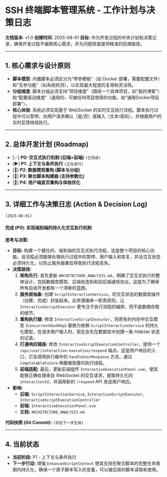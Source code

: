 # SSH 终端脚本管理系统 - 工作计划与决策日志

**文档版本**: v1.0
**创建时间**: 2025-08-01
**目标**: 作为开发过程的中央计划和决策记录，确保开发过程不偏离核心需求，并为问题排查提供精准的回溯路径。

---

## 1. 核心需求与设计原则

*   **脚本模型**: 内置脚本必须区分为“带参模板”（如 Docker 部署，需要配置文件）和“无参功能”（如系统检测），以实现最大程度的复用和灵活性。
*   **分组维度**: 脚本分组必须支持“项目维度”（围绕一个具体项目，如“我的博客”）和“配置驱动维度”（通用的、可被任何项目使用的功能，如“通用Docker项目部署”）。
*   **核心体验**: 系统必须实现基于 WebSocket 的实时交互执行流程。脚本执行过程中可以暂停，向用户请求确认（是/否）或输入（文本/密码），并根据用户的实时反馈继续执行。

---

## 2. 总体开发计划 (Roadmap)

*   [✅] **P0: 交互式执行机制 (后端+前端)** `(已完成)`
*   [▶️] **P1: 上下文与条件执行** `(正在进行)`
*   [🔲] **P2: 数据模型重构 (脚本与分组)**
*   [🔲] **P3: 聚合脚本构建器 (支持参数化)**
*   [🔲] **P4: 用户端首页重构与体验优化**

---

## 3. 详细工作与决策日志 (Action & Decision Log)

`[2025-08-01]`
#### **完成 (P0): 实现端到端的持久化交互执行机制**

**思考与决策:**
*   **目标:** 构建一个健壮的、端到端的交互式执行流程，这是整个项目的核心功能。该流程必须能够处理执行过程中的暂停、用户输入和恢复，并且交互状态必须持久化，以防止服务器重启导致执行流程丢失。
*   **决策路径:**
    1.  **架构先行:** 首先更新 `ARCHITECTURE_ANALYSIS.md`，明确了交互式执行的整体设计，包括数据库模型、后端状态机和前后端通信协议。这是为了确保所有后续开发都有一个清晰的蓝图。
    2.  **服务层抽象:** 创建 `ScriptInteractionService`，将交互状态的数据库操作（创建、完成）封装起来。此举遵循单一职责原则，让 `InteractiveScriptExecutor` 更专注于执行流程的编排，而不是数据存取的细节。
    3.  **重构执行器:** 修改 `InteractiveScriptExecutor`，将原有的内存中交互模型 (`ConcurrentHashMap`) 替换为依赖 `ScriptInteractionService` 的持久化模型。在请求用户输入时，现在会先在数据库中创建一条 `PENDING` 状态的记录。
    4.  **打通响应链路:** 修改 `InteractiveScriptExecutionController`，提供一个 `/api/user/interactive-execution/respond` 端点。这是用户响应的入口，它会调用执行器中的 `handleUserResponse` 方法，通过 `CompletableFuture` 唤醒被阻塞的执行线程。
    5.  **前端适配:** 最后，更新前端组件 `InteractiveExecutionPanel.vue`，使其能够正确处理来自 WebSocket 的交互请求，提取持久化的 `interactionId`，并调用新的 `/respond` API 发送用户响应。
*   **影响:**
    *   **后端:** `ScriptInteractionService`, `InteractiveScriptExecutor`, `InteractiveScriptExecutionController`
    *   **前端:** `InteractiveExecutionPanel.vue`
    *   **文档:** `ARCHITECTURE_ANALYSIS.md`

**代码快照 (Git Commit):** `(将在下一步生成)`

---

## 4. 当前状态

*   **当前阶段:** P1 - 上下文与条件执行
*   **下一步行动:** 增强 `EnhancedScriptContext` 使其支持在聚合脚本的完整生命周期内持久化，确保一个原子脚本写入的变量，可以被后续的脚本读取和使用。
